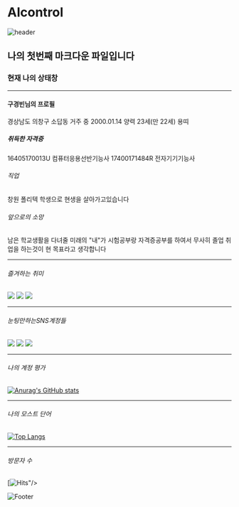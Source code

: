 # AIcontrol
![header](https://capsule-render.vercel.app/api?type=waving&color=auto&height=100&section=header&text=학점은사랑입니다&fontSize=50)

## 나의 첫번째 마크다운 파일입니다

###                                                                  현재 나의 상태창
***
#### 구경빈님의 프로필
경상남도 의창구 소답동 거주 중
2000.01.14 양력 23세(만 22세) 용띠

##### 취득한 자격증
16405170013U 컴퓨터응용선반기능사 
17400171484R 전자기기기능사

###### 직업 
창원 폴리텍 학생으로 현생을 살아가고있습니다

###### 앞으로의 소망
남은 학교생활을 다녀줄 미래의 "내"가 시험공부랑 자격증공부를 하여서 무사히 졸업 취업을 하는것이 
현 목표라고 생각합니다
***
######                                                                    즐겨하는 취미

<a href="https://www.op.gg/summoners/kr/%EB%82%98%EC%97%B058" target="_blank"><img src="https://img.shields.io/badge/LOL LOL!!-E4405F?style=flat-square&logo=Riot Games&logoColor=white"/></a>
<img src="https://img.shields.io/badge/폴가이즈-00000?style=flat-square&logo=Epic Games&logoColor=white"/>
<img src="https://img.shields.io/badge/넷플릭스-FF0000?style=flat-square&logo=Netflix&logoColor=white"/>
***
######                                                                 눈팅만하는SNS계정들

<a href="https://www.instagram.com/gu_gubin/" target="_blank"><img src="https://img.shields.io/badge/GU stagram-E4405F?style=flat-square&logo=instagram&logoColor=white"/></a>
<a href="https://www.facebook.com/profile.php?id=100007931741322" target="_blank"><img src="https://img.shields.io/badge/face book-4EE3C2?style=flat-square&logo=Facebook&logoColor=white"/></a>
<img src="https://img.shields.io/badge/디스코드는해용-5865?style=flat-square&logo=Discord&logoColor=white"/>
***
###### 나의 계정 평가
[![Anurag's GitHub stats](https://github-readme-stats.vercel.app/api?username=push852)](https://github.com/push852/github-readme-stats)
***
###### 나의 모스트 단어 
[![Top Langs](https://github-readme-stats.vercel.app/api/top-langs/?username=push852)](https://github.com/push852/github-readme-stats)
***
###### 방문자 수
[![Hits](https://hits.seeyoufarm.com/api/count/incr/badge.svg?url=https%3A%2F%2Fgithub.com%2Fpush852%2FAIcontrol%2Fedit%2Fmain%2FREADME.md&count_bg=%2379C83D&title_bg=%23555555&icon=actigraph.svg&icon_color=%23E7E7E7&title=hits&edge_flat=false)"/></a>

![Footer](https://capsule-render.vercel.app/api?type=waving&color=auto&height=200&section=footer)
